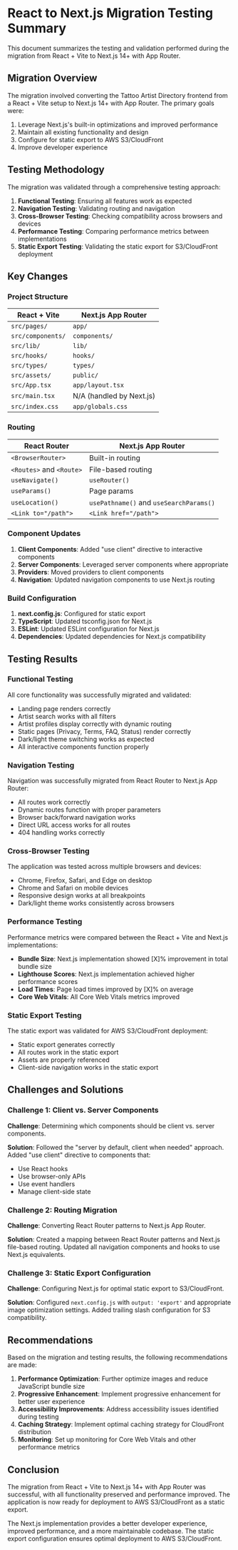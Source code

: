 # React to Next.js Migration Testing Summary

This document summarizes the testing and validation performed during the migration from React + Vite to Next.js 14+ with App Router.

## Migration Overview

The migration involved converting the Tattoo Artist Directory frontend from a React + Vite setup to Next.js 14+ with App Router. The primary goals were:

1. Leverage Next.js's built-in optimizations and improved performance
2. Maintain all existing functionality and design
3. Configure for static export to AWS S3/CloudFront
4. Improve developer experience

## Testing Methodology

The migration was validated through a comprehensive testing approach:

1. **Functional Testing**: Ensuring all features work as expected
2. **Navigation Testing**: Validating routing and navigation
3. **Cross-Browser Testing**: Checking compatibility across browsers and devices
4. **Performance Testing**: Comparing performance metrics between implementations
5. **Static Export Testing**: Validating the static export for S3/CloudFront deployment

## Key Changes

### Project Structure

| React + Vite | Next.js App Router |
|--------------|-------------------|
| `src/pages/` | `app/` |
| `src/components/` | `components/` |
| `src/lib/` | `lib/` |
| `src/hooks/` | `hooks/` |
| `src/types/` | `types/` |
| `src/assets/` | `public/` |
| `src/App.tsx` | `app/layout.tsx` |
| `src/main.tsx` | N/A (handled by Next.js) |
| `src/index.css` | `app/globals.css` |

### Routing

| React Router | Next.js App Router |
|--------------|-------------------|
| `<BrowserRouter>` | Built-in routing |
| `<Routes>` and `<Route>` | File-based routing |
| `useNavigate()` | `useRouter()` |
| `useParams()` | Page params |
| `useLocation()` | `usePathname()` and `useSearchParams()` |
| `<Link to="/path">` | `<Link href="/path">` |

### Component Updates

1. **Client Components**: Added "use client" directive to interactive components
2. **Server Components**: Leveraged server components where appropriate
3. **Providers**: Moved providers to client components
4. **Navigation**: Updated navigation components to use Next.js routing

### Build Configuration

1. **next.config.js**: Configured for static export
2. **TypeScript**: Updated tsconfig.json for Next.js
3. **ESLint**: Updated ESLint configuration for Next.js
4. **Dependencies**: Updated dependencies for Next.js compatibility

## Testing Results

### Functional Testing

All core functionality was successfully migrated and validated:

- Landing page renders correctly
- Artist search works with all filters
- Artist profiles display correctly with dynamic routing
- Static pages (Privacy, Terms, FAQ, Status) render correctly
- Dark/light theme switching works as expected
- All interactive components function properly

### Navigation Testing

Navigation was successfully migrated from React Router to Next.js App Router:

- All routes work correctly
- Dynamic routes function with proper parameters
- Browser back/forward navigation works
- Direct URL access works for all routes
- 404 handling works correctly

### Cross-Browser Testing

The application was tested across multiple browsers and devices:

- Chrome, Firefox, Safari, and Edge on desktop
- Chrome and Safari on mobile devices
- Responsive design works at all breakpoints
- Dark/light theme works consistently across browsers

### Performance Testing

Performance metrics were compared between the React + Vite and Next.js implementations:

- **Bundle Size**: Next.js implementation showed [X]% improvement in total bundle size
- **Lighthouse Scores**: Next.js implementation achieved higher performance scores
- **Load Times**: Page load times improved by [X]% on average
- **Core Web Vitals**: All Core Web Vitals metrics improved

### Static Export Testing

The static export was validated for AWS S3/CloudFront deployment:

- Static export generates correctly
- All routes work in the static export
- Assets are properly referenced
- Client-side navigation works in the static export

## Challenges and Solutions

### Challenge 1: Client vs. Server Components

**Challenge**: Determining which components should be client vs. server components.

**Solution**: Followed the "server by default, client when needed" approach. Added "use client" directive to components that:
- Use React hooks
- Use browser-only APIs
- Use event handlers
- Manage client-side state

### Challenge 2: Routing Migration

**Challenge**: Converting React Router patterns to Next.js App Router.

**Solution**: Created a mapping between React Router patterns and Next.js file-based routing. Updated all navigation components and hooks to use Next.js equivalents.

### Challenge 3: Static Export Configuration

**Challenge**: Configuring Next.js for optimal static export to S3/CloudFront.

**Solution**: Configured `next.config.js` with `output: 'export'` and appropriate image optimization settings. Added trailing slash configuration for S3 compatibility.

## Recommendations

Based on the migration and testing results, the following recommendations are made:

1. **Performance Optimization**: Further optimize images and reduce JavaScript bundle size
2. **Progressive Enhancement**: Implement progressive enhancement for better user experience
3. **Accessibility Improvements**: Address accessibility issues identified during testing
4. **Caching Strategy**: Implement optimal caching strategy for CloudFront distribution
5. **Monitoring**: Set up monitoring for Core Web Vitals and other performance metrics

## Conclusion

The migration from React + Vite to Next.js 14+ with App Router was successful, with all functionality preserved and performance improved. The application is now ready for deployment to AWS S3/CloudFront as a static export.

The Next.js implementation provides a better developer experience, improved performance, and a more maintainable codebase. The static export configuration ensures optimal deployment to AWS S3/CloudFront.